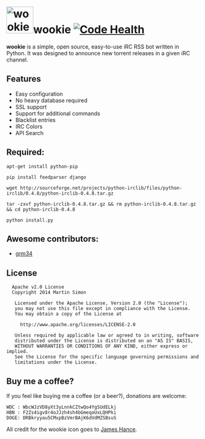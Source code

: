 <h1><img src="https://raw.github.com/c0ding/wookie/master/doc/wookie.png" height=70 alt="wookie" title="wookie">wookie  <a href="https://landscape.io/github/grm34/wookie/master">
  <img alt="Code Health" src="https://landscape.io/github/grm34/wookie/master/landscape.svg?style=flat"/>
</a></h1>

**wookie** is a simple, open source, easy-to-use iRC RSS bot written in Python.
It was designed to announce new torrent releases in a given iRC channel.

## Features

* Easy configuration
* No heavy database required
* SSL support
* Support for additional commands
* Blacklist entries
* IRC Colors
* API Search

## Required:

`apt-get install python-pip`

`pip install feedparser django`

`wget http://sourceforge.net/projects/python-irclib/files/python-irclib/0.4.8/python-irclib-0.4.8.tar.gz`

`tar -zxvf python-irclib-0.4.8.tar.gz && rm python-irclib-0.4.8.tar.gz && cd python-irclib-0.4.8`

`python install.py`

## Awesome contributors:

* [grm34](https://github.com/grm34)

## License

```
  Apache v2.0 License
  Copyright 2014 Martin Simon

   Licensed under the Apache License, Version 2.0 (the "License");
   you may not use this file except in compliance with the License.
   You may obtain a copy of the License at

     http://www.apache.org/licenses/LICENSE-2.0

   Unless required by applicable law or agreed to in writing, software
   distributed under the License is distributed on an "AS IS" BASIS,
   WITHOUT WARRANTIES OR CONDITIONS OF ANY KIND, either express or implied.
   See the License for the specific language governing permissions and
   limitations under the License.

```

## Buy me a coffee?

If you feel like buying me a coffee (or a beer?), donations are welcome:

```
WDC : WbcWJzVD8yXt3yLnnkCZtwQo4YgSUdELkj
HBN : F2Zs4igv8r4oJJzh4sh4bGmeqoUxLQHPki
DOGE: DRBkryyau5CMxpBzVmrBAjK6dVdMZSBsuS
```

All credit for the wookie icon goes to <a href="http://www.jameshance.com/">James Hance</a>.
